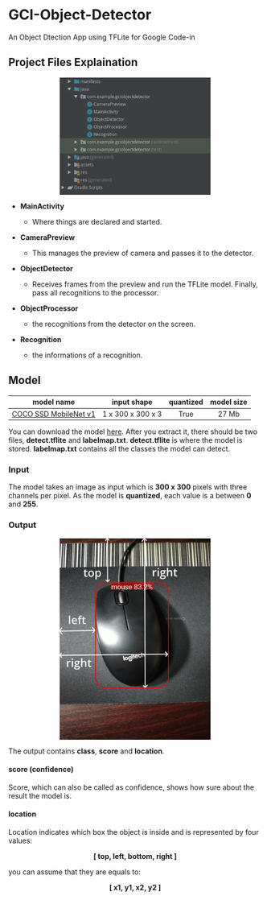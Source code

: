 # GCI-Object-Detector
An Object Dtection App using TFLite for Google Code-in

## Project Files Explaination

<p align="center"><img src="src/img/structure.png" align="middle" width="300"></p>

* **MainActivity**

  * Where things are declared and started.
  
* **CameraPreview**

  * This manages the preview of camera and passes it to the detector.
  
* **ObjectDetector**

  * Receives frames from the preview and run the TFLite model. Finally, pass all recognitions to the processor.
  
* **ObjectProcessor**

  * the recognitions from the detector on the screen.
  
* **Recognition**

  * the informations of a recognition.
  

## Model

 model name | input shape | quantized | model size |
|:-:|:-:|:-:|:-:|
 [COCO SSD MobileNet v1](http://download.tensorflow.org/models/object_detection/ssd_mobilenet_v1_coco_2018_01_28.tar.gz) | 1 x 300 x 300 x 3 | True | 27 Mb |

You can download the model [here](http://download.tensorflow.org/models/object_detection/ssd_mobilenet_v1_coco_2018_01_28.tar.gz).  After you extract it, there should be two files, **detect.tflite** and **labelmap.txt**. **detect.tflite** is where the model is stored. **labelmap.txt** contains all the classes the model can detect. <br/>

### Input

The model takes an image as input which is **300 x 300** pixels with three channels per pixel. As the model is **quantized**, each value is a between **0** and **255**.

### Output

<p align="center"><img src="src/img/boundingbox.png" align="middle" width="300"></p>

The output contains **class**, **score** and **location**.

#### score (confidence)

Score, which can also be called as confidence, shows how sure about the result the model is.

#### location

Location indicates which box the object is inside and is represented by four values:

<p align="center"><strong>[   top,    left,    bottom,    right   ]</strong></p>

you can assume that they are equals to:
 
<p align="center"><strong>[   x1,    y1,    x2,    y2   ]</strong></p>
